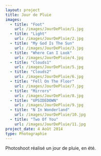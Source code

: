 ```yaml
---
layout: project
title: Jour de Pluie
images:
  - title: "Foot"
    url: /images/JourDePluie/1.jpg
  - title: "Light"
    url: /images/JourDePluie/2.jpg
  - title: "My God Is The Sun"
    url: /images/JourDePluie/3.jpg
  - title: "Where Can I Look"
    url: /images/JourDePluie/4.jpg
  - title: "Clouds1"
    url: /images/JourDePluie/5.jpg
  - title: "Clouds2"
    url: /images/JourDePluie/6.jpg
  - title: "Fell On The Floor"
    url: /images/JourDePluie/7.jpg
  - title: "Mirrors"
    url: /images/JourDePluie/8.jpg
  - title: "UPSIDEDOWN"
    url: /images/JourDePluie/9.jpg
  - title: "N In Wonderland"
    url: /images/JourDePluie/10.jpg
  - title: "Two Of You"
    url: /images/JourDePluie/11.jpg
project_date: 4 Août 2014
type: Photographie
---
```

Photoshoot réalisé un jour de pluie, en été. 
